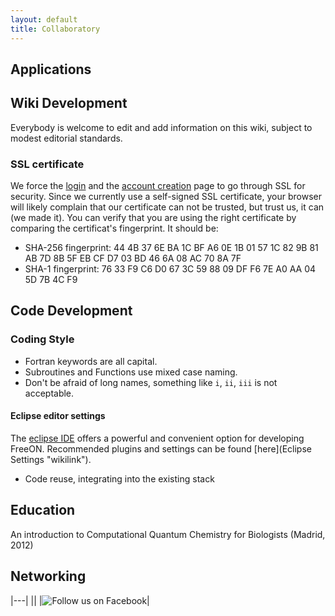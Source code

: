 ```yaml
---
layout: default
title: Collaboratory
---
```


Applications
------------

Wiki Development
----------------

Everybody is welcome to edit and add information on this wiki, subject to modest editorial standards.

### SSL certificate

We force the [login](http://www.freeon.org/index.php?title=Special:UserLogin) and the [account creation](http://www.freeon.org/index.php?title=Special:UserLogin&type=signup) page to go through SSL for security. Since we currently use a self-signed SSL certificate, your browser will likely complain that our certificate can not be trusted, but trust us, it can (we made it). You can verify that you are using the right certificate by comparing the certificat's fingerprint. It should be:

-   SHA-256 fingerprint: 44 4B 37 6E BA 1C BF A6 0E 1B 01 57 1C 82 9B 81 AB 7D 8B 5F EB CF D7 03 BD 46 6A 08 AC 70 8A 7F
-   SHA-1 fingerprint: 76 33 F9 C6 D0 67 3C 59 88 09 DF F6 7E A0 AA 04 5D 7B 4C F9

Code Development
----------------

### Coding Style

-   Fortran keywords are all capital.
-   Subroutines and Functions use mixed case naming.
-   Don't be afraid of long names, something like `i`, `ii`, `iii` is not acceptable.

#### Eclipse editor settings

The [eclipse IDE](http://www.eclipse.org/) offers a powerful and convenient option for developing FreeON. Recommended plugins and settings can be found [here](Eclipse Settings "wikilink").

-   Code reuse, integrating into the existing stack

Education
---------

An introduction to Computational Quantum Chemistry for Biologists (Madrid, 2012)

Networking
----------

|---|
|<googlePage/>|
|![Follow us on Facebook](FacebookButton.jpg "Follow us on Facebook")|


